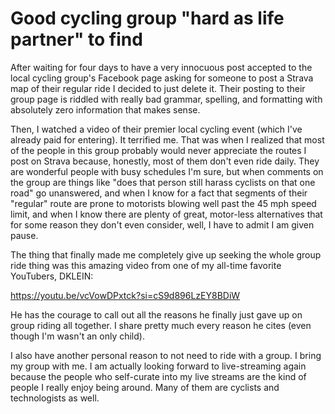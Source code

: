 # Good cycling group "hard as life partner" to find

After waiting for four days to have a very innocuous post accepted to the local cycling group's Facebook page asking for someone to post a Strava map of their regular ride I decided to just delete it. Their posting to their group page is riddled with really bad grammar, spelling, and formatting with absolutely zero information that makes sense.

Then, I watched a video of their premier local cycling event (which I've already paid for entering). It terrified me. That was when I realized that most of the people in this group probably would never appreciate the routes I post on Strava because, honestly, most of them don't even ride daily. They are wonderful people with busy schedules I'm sure, but when comments on the group are things like "does that person still harass cyclists on that one road" go unanswered, and when I know for a fact that segments of their "regular" route are prone to motorists blowing well past the 45 mph speed limit, and when I know there are plenty of great, motor-less alternatives that for some reason they don't even consider, well, I have to admit I am given pause.

The thing that finally made me completely give up seeking the whole group ride thing was this amazing video from one of my all-time favorite YouTubers, DKLEIN:

https://youtu.be/vcVowDPxtck?si=cS9d896LzEY8BDiW

He has the courage to call out all the reasons he finally just gave up on group riding all together. I share pretty much every reason he cites (even though I'm wasn't an only child).

I also have another personal reason to not need to ride with a group. I bring my group with me. I am actually looking forward to live-streaming again because the people who self-curate into my live streams are the kind of people I really enjoy being around. Many of them are cyclists and technologists as well.
